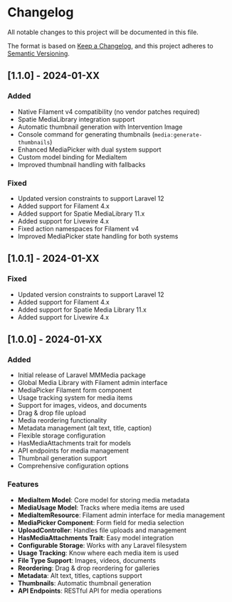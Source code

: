 # Changelog

All notable changes to this project will be documented in this file.

The format is based on [Keep a Changelog](https://keepachangelog.com/en/1.0.0/),
and this project adheres to [Semantic Versioning](https://semver.org/spec/v2.0.0.html).

## [1.1.0] - 2024-01-XX

### Added
- Native Filament v4 compatibility (no vendor patches required)
- Spatie MediaLibrary integration support
- Automatic thumbnail generation with Intervention Image
- Console command for generating thumbnails (`media:generate-thumbnails`)
- Enhanced MediaPicker with dual system support
- Custom model binding for MediaItem
- Improved thumbnail handling with fallbacks

### Fixed
- Updated version constraints to support Laravel 12
- Added support for Filament 4.x
- Added support for Spatie MediaLibrary 11.x
- Added support for Livewire 4.x
- Fixed action namespaces for Filament v4
- Improved MediaPicker state handling for both systems

## [1.0.1] - 2024-01-XX

### Fixed
- Updated version constraints to support Laravel 12
- Added support for Filament 4.x
- Added support for Spatie Media Library 11.x
- Added support for Livewire 4.x

## [1.0.0] - 2024-01-XX

### Added
- Initial release of Laravel MMMedia package
- Global Media Library with Filament admin interface
- MediaPicker Filament form component
- Usage tracking system for media items
- Support for images, videos, and documents
- Drag & drop file upload
- Media reordering functionality
- Metadata management (alt text, title, caption)
- Flexible storage configuration
- HasMediaAttachments trait for models
- API endpoints for media management
- Thumbnail generation support
- Comprehensive configuration options

### Features
- **MediaItem Model**: Core model for storing media metadata
- **MediaUsage Model**: Tracks where media items are used
- **MediaItemResource**: Filament admin interface for media management
- **MediaPicker Component**: Form field for media selection
- **UploadController**: Handles file uploads and management
- **HasMediaAttachments Trait**: Easy model integration
- **Configurable Storage**: Works with any Laravel filesystem
- **Usage Tracking**: Know where each media item is used
- **File Type Support**: Images, videos, documents
- **Reordering**: Drag & drop reordering for galleries
- **Metadata**: Alt text, titles, captions support
- **Thumbnails**: Automatic thumbnail generation
- **API Endpoints**: RESTful API for media operations
